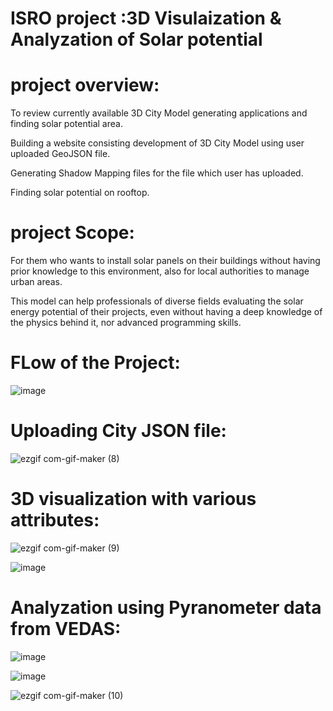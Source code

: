 # ISRO project :3D Visulaization & Analyzation of Solar potential

# project overview:
To review currently available 3D City Model generating applications and finding solar potential area.

Building a website consisting development of 3D City Model using user uploaded GeoJSON file.

Generating Shadow Mapping files for the file which user has uploaded.

Finding solar potential on rooftop.

# project Scope:
For them who wants to install solar panels on their buildings without having prior knowledge to this environment, also for local authorities to manage urban areas.

This model can help professionals of diverse fields evaluating the solar energy potential of their projects, even without having a deep knowledge of the physics behind it, nor advanced programming skills.

# FLow of the Project:
![image](https://user-images.githubusercontent.com/68156061/118352441-1142da00-b57f-11eb-8417-bb66c4868b25.png)

# Uploading City JSON file:

![ezgif com-gif-maker (8)](https://user-images.githubusercontent.com/68156061/118351088-77c3fa00-b577-11eb-80d1-49af8b209193.gif)

# 3D visualization with various attributes:



![ezgif com-gif-maker (9)](https://user-images.githubusercontent.com/68156061/118351481-ee61f700-b579-11eb-8fdf-a8f1d3816898.gif)



![image](https://user-images.githubusercontent.com/68156061/118351505-0b96c580-b57a-11eb-8756-ae0e2eb14ba4.png)

# Analyzation using Pyranometer data from VEDAS:
![image](https://user-images.githubusercontent.com/68156061/118352088-29195e80-b57d-11eb-8d5f-1c4a9ad83ede.png)

![image](https://user-images.githubusercontent.com/68156061/118352320-7518d300-b57e-11eb-86ec-3fb20a864a88.png)

![ezgif com-gif-maker (10)](https://user-images.githubusercontent.com/68156061/118352062-fb341a00-b57c-11eb-99bb-1fd499d174c9.gif)
